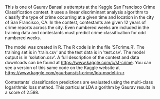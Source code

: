 This is one of Gaurav Bansal's attempts at the Kaggle San Francisco Crime Classification contest. It uses a linear discriminant analysis algorithm to classify the type of crime occurring at a given time and location in the city of San Francisco, CA. In the contest, contestants are given 12 years of crime reports across the city. Even numbered weeks are included in the training data and contestants must predict crime classification for odd numbered weeks.

The model was created in R. The R code is in the file 'SFcrime.R'. The training set is in 'train.csv' and the test data is in 'test.csv'. The model output is in 'solution.csv'. A full description of the contest and data downloads can be found at https://www.kaggle.com/c/sf-crime. You can see a version of this same code on the Kaggle website at https://www.kaggle.com/gaurbans/sf-crime/lda-model-in-r. 

Contestants' classification predictions are evaluated using the multi-class logarithmic loss method. This particular LDA algorithm by Gaurav results in a score of 2.598. 
